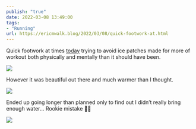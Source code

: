 ```yaml
---
publish: "true"
date: 2022-03-08 13:49:00
tags:
- "Running"
url: https://ericmwalk.blog/2022/03/08/quick-footwork-at.html
---
```

Quick footwork at times [today](http://www.strava.com/activities/6793066864) trying to avoid ice patches made for more of workout both physically and mentally than it should have been.

![](https://ericmwalk.blog/uploads/2022/d5e8346278.jpg)

However it was beautiful out there and much warmer than I thought.

![](https://ericmwalk.blog/uploads/2022/6e503fba26.jpg)

Ended up going longer than planned only to find out I didn’t really bring enough water… Rookie mistake 🤦‍♂️

![](https://ericmwalk.blog/uploads/2022/0b4ce2904a.jpg)